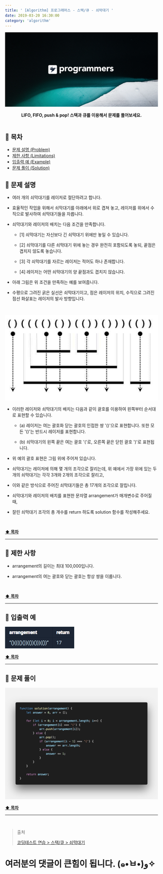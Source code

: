 ```yaml
---
title: ' [Algorithm] 프로그래머스 - 스택/큐 - 쇠막대기 '
date: 2019-03-20 16:30:00
category: 'algorithm'
---
```


![](../images/logo.1.jpg)

<center><strong>LIFO, FIFO, push & pop! 스택과 큐를 이용해서 문제를 풀어보세요.</strong></center>

<br />

## **💎 목차**

- [문제 설명 (Problem)](#-문제-설명)
- [제한 사항 (Limitations)](#-제한-사항)
- [입출력 예 (Example)](#-입출력-예)
- [문제 풀이 (Solution)](#-문제-풀이)

## **📕 문제 설명**

- 여러 개의 쇠막대기를 레이저로 절단하려고 합니다.

- 효율적인 작업을 위해서 쇠막대기를 아래에서 위로 겹쳐 놓고, 레이저를 위에서 수직으로 발사하여 쇠막대기들을 자릅니다.

- 쇠막대기와 레이저의 배치는 다음 조건을 만족합니다.

  - [1] 쇠막대기는 자신보다 긴 쇠막대기 위에만 놓일 수 있습니다.

  - [2] 쇠막대기를 다른 쇠막대기 위에 놓는 경우 완전히 포함되도록 놓되, 끝점은 겹치지 않도록 놓습니다.

  - [3] 각 쇠막대기를 자르는 레이저는 적어도 하나 존재합니다.

  - [4] 레이저는 어떤 쇠막대기의 양 끝점과도 겹치지 않습니다.

- 아래 그림은 위 조건을 만족하는 예를 보여줍니다.

- 수평으로 그려진 굵은 실선은 쇠막대기이고, 점은 레이저의 위치, 수직으로 그려진 점선 화살표는 레이저의 발사 방향입니다.

<br />

![](../images/stack-queue/1.problem.png)
<br />

- 이러한 레이저와 쇠막대기의 배치는 다음과 같이 괄호를 이용하여 왼쪽부터 순서대로 표현할 수 있습니다.

  - (a) 레이저는 여는 괄호화 닫는 괄호의 인접한 쌍 '()'으로 표현합니다. 또한 모든 '()'는 반드시 레이저를 표현합니다.

  - (b) 쇠막대기의 왼쪽 끝은 여는 괄호 '('로, 오른쪽 끝은 닫힌 괄호 ')'로 표현됩니다.

- 위 예의 괄호 표현은 그림 위에 주어져 있습니다.

- 쇠막대기는 레이저에 의해 몇 개의 조각으로 잘리는데, 위 예에서 가장 위에 있는 두개의 쇠막대기는 각각 3개와 2개의 조각으로 잘리고,

- 이와 같은 방식으로 주어진 쇠막대기들은 총 17개의 조각으로 잘립니다.

- 쇠막대기와 레이저의 배치를 표현한 문자열 arrangement가 매개변수로 주어질 때,

- 잘린 쇠막대기 조각의 총 개수를 return 하도록 solution 함수를 작성해주세요.

<br />

**[⬆ 목차](#-목차)**

---

## **🔖 제한 사항**

- arrangement의 길이는 최대 100,000입니다.

- arrangement의 여는 괄호와 닫는 괄호는 항상 쌍을 이룹니다.

<br />

**[⬆ 목차](#-목차)**

---

## **📙 입출력 예**

![](../images/stack-queue/1.example.png)
<br />

**[⬆ 목차](#-목차)**

---

## **📘 문제 풀이**

![](../images/stack-queue/1.solution.png)
<br />

**[⬆ 목차](#-목차)**

---

<br />

> 출처
>
> <a href="https://programmers.co.kr/learn/courses/30/lessons/42585" target="_blank">코딩테스트 연습 > 스택/큐 > 쇠막대기</a>

# 여러분의 댓글이 큰힘이 됩니다. (๑•̀ㅂ•́)و✧
